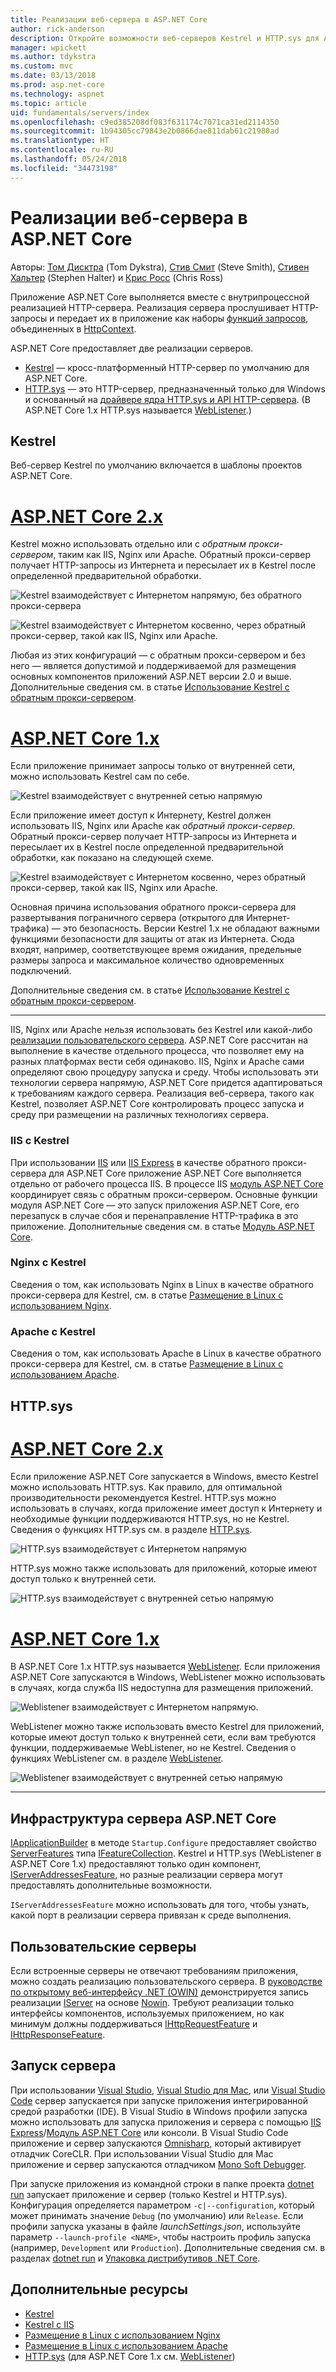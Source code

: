 ```yaml
---
title: Реализации веб-сервера в ASP.NET Core
author: rick-anderson
description: Откройте возможности веб-серверов Kestrel и HTTP.sys для ASP.NET Core. Рекомендации по выбору сервера и сведения о сценариях использования обратного прокси-сервера.
manager: wpickett
ms.author: tdykstra
ms.custom: mvc
ms.date: 03/13/2018
ms.prod: asp.net-core
ms.technology: aspnet
ms.topic: article
uid: fundamentals/servers/index
ms.openlocfilehash: c9ed385208df083f631174c7071ca31ed2114350
ms.sourcegitcommit: 1b94305cc79843e2b0866dae811dab61c21980ad
ms.translationtype: HT
ms.contentlocale: ru-RU
ms.lasthandoff: 05/24/2018
ms.locfileid: "34473198"
---
```

# <a name="web-server-implementations-in-aspnet-core"></a>Реализации веб-сервера в ASP.NET Core

Авторы: [Том Дисктра](https://github.com/tdykstra) (Tom Dykstra), [Стив Смит](https://ardalis.com/) (Steve Smith), [Стивен Хальтер](https://twitter.com/halter73) (Stephen Halter) и [Крис Росс](https://github.com/Tratcher) (Chris Ross)

Приложение ASP.NET Core выполняется вместе с внутрипроцессной реализацией HTTP-сервера. Реализация сервера прослушивает HTTP-запросы и передает их в приложение как наборы [функций запросов](xref:fundamentals/request-features), объединенных в [HttpContext](/dotnet/api/system.web.httpcontext).

ASP.NET Core предоставляет две реализации серверов.

* [Kestrel](xref:fundamentals/servers/kestrel) — кросс-платформенный HTTP-сервер по умолчанию для ASP.NET Core.
* [HTTP.sys](xref:fundamentals/servers/httpsys) — это HTTP-сервер, предназначенный только для Windows и основанный на [драйвере ядра HTTP.sys и API HTTP-сервера](https://msdn.microsoft.com/library/windows/desktop/aa364510.aspx). (В ASP.NET Core 1.x HTTP.sys называется [WebListener](xref:fundamentals/servers/weblistener).)

## <a name="kestrel"></a>Kestrel

Веб-сервер Kestrel по умолчанию включается в шаблоны проектов ASP.NET Core.

# <a name="aspnet-core-2xtabaspnetcore2x"></a>[ASP.NET Core 2.x](#tab/aspnetcore2x)

Kestrel можно использовать отдельно или с *обратным прокси-сервером*, таким как IIS, Nginx или Apache. Обратный прокси-сервер получает HTTP-запросы из Интернета и пересылает их в Kestrel после определенной предварительной обработки.

![Kestrel взаимодействует с Интернетом напрямую, без обратного прокси-сервера](kestrel/_static/kestrel-to-internet2.png)

![Kestrel взаимодействует с Интернетом косвенно, через обратный прокси-сервер, такой как IIS, Nginx или Apache.](kestrel/_static/kestrel-to-internet.png)

Любая из этих конфигураций &mdash; с обратным прокси-сервером и без него &mdash; является допустимой и поддерживаемой для размещения основных компонентов приложений ASP.NET версии 2.0 и выше. Дополнительные сведения см. в статье [Использование Kestrel с обратным прокси-сервером](xref:fundamentals/servers/kestrel#when-to-use-kestrel-with-a-reverse-proxy).

# <a name="aspnet-core-1xtabaspnetcore1x"></a>[ASP.NET Core 1.x](#tab/aspnetcore1x)

Если приложение принимает запросы только от внутренней сети, можно использовать Kestrel сам по себе.

![Kestrel взаимодействует с внутренней сетью напрямую](kestrel/_static/kestrel-to-internal.png)

Если приложение имеет доступ к Интернету, Kestrel должен использовать IIS, Nginx или Apache как *обратный прокси-сервер*. Обратный прокси-сервер получает HTTP-запросы из Интернета и пересылает их в Kestrel после определенной предварительной обработки, как показано на следующей схеме.

![Kestrel взаимодействует с Интернетом косвенно, через обратный прокси-сервер, такой как IIS, Nginx или Apache.](kestrel/_static/kestrel-to-internet.png)

Основная причина использования обратного прокси-сервера для развертывания пограничного сервера (открытого для Интернет-трафика) — это безопасность. Версии Kestrel 1.x не обладают важными функциями безопасности для защиты от атак из Интернета. Сюда входят, например, соответствующее время ожидания, предельные размеры запроса и максимальное количество одновременных подключений.

Дополнительные сведения см. в статье [Использование Kestrel с обратным прокси-сервером](xref:fundamentals/servers/kestrel#when-to-use-kestrel-with-a-reverse-proxy).

---

IIS, Nginx или Apache нельзя использовать без Kestrel или какой-либо [реализации пользовательского сервера](#custom-servers). ASP.NET Core рассчитан на выполнение в качестве отдельного процесса, что позволяет ему на разных платформах вести себя одинаково. IIS, Nginx и Apache сами определяют свою процедуру запуска и среду. Чтобы использовать эти технологии сервера напрямую, ASP.NET Core придется адаптироваться к требованиям каждого сервера. Реализация веб-сервера, такого как Kestrel, позволяет ASP.NET Core контролировать процесс запуска и среду при размещении на различных технологиях сервера.

### <a name="iis-with-kestrel"></a>IIS с Kestrel

При использовании [IIS](/iis/get-started/introduction-to-iis/introduction-to-iis-architecture) или [IIS Express](/iis/extensions/introduction-to-iis-express/iis-express-overview) в качестве обратного прокси-сервера для ASP.NET Core приложение ASP.NET Core выполняется отдельно от рабочего процесса IIS. В процессе IIS [модуль ASP.NET Core](xref:fundamentals/servers/aspnet-core-module) координирует связь с обратным прокси-сервером. Основные функции модуля ASP.NET Core — это запуск приложения ASP.NET Core, его перезапуск в случае сбоя и перенаправление HTTP-трафика в это приложение. Дополнительные сведения см. в статье [Модуль ASP.NET Core](xref:fundamentals/servers/aspnet-core-module). 

### <a name="nginx-with-kestrel"></a>Nginx с Kestrel

Сведения о том, как использовать Nginx в Linux в качестве обратного прокси-сервера для Kestrel, см. в статье [Размещение в Linux с использованием Nginx](xref:host-and-deploy/linux-nginx).

### <a name="apache-with-kestrel"></a>Apache с Kestrel

Сведения о том, как использовать Apache в Linux в качестве обратного прокси-сервера для Kestrel, см. в статье [Размещение в Linux с использованием Apache](xref:host-and-deploy/linux-apache).

## <a name="httpsys"></a>HTTP.sys

# <a name="aspnet-core-2xtabaspnetcore2x"></a>[ASP.NET Core 2.x](#tab/aspnetcore2x)

Если приложение ASP.NET Core запускается в Windows, вместо Kestrel можно использовать HTTP.sys. Как правило, для оптимальной производительности рекомендуется Kestrel. HTTP.sys можно использовать в случаях, когда приложение имеет доступ к Интернету и необходимые функции поддерживаются HTTP.sys, но не Kestrel. Сведения о функциях HTTP.sys см. в разделе [HTTP.sys](xref:fundamentals/servers/httpsys).

![HTTP.sys взаимодействует с Интернетом напрямую](httpsys/_static/httpsys-to-internet.png)

HTTP.sys можно также использовать для приложений, которые имеют доступ только к внутренней сети. 

![HTTP.sys взаимодействует с внутренней сетью напрямую](httpsys/_static/httpsys-to-internal.png)

# <a name="aspnet-core-1xtabaspnetcore1x"></a>[ASP.NET Core 1.x](#tab/aspnetcore1x)

В ASP.NET Core 1.x HTTP.sys называется [WebListener](xref:fundamentals/servers/weblistener). Если приложения ASP.NET Core запускаются в Windows, WebListener можно использовать в случаях, когда служба IIS недоступна для размещения приложений.

![Weblistener взаимодействует с Интернетом напрямую.](weblistener/_static/weblistener-to-internet.png)

WebListener можно также использовать вместо Kestrel для приложений, которые имеют доступ только к внутренней сети, если вам требуются функции, поддерживаемые WebListener, но не Kestrel. Сведения о функциях WebListener см. в разделе [WebListener](xref:fundamentals/servers/weblistener).

![Weblistener взаимодействует с внутренней сетью напрямую](weblistener/_static/weblistener-to-internal.png)

---

## <a name="aspnet-core-server-infrastructure"></a>Инфраструктура сервера ASP.NET Core

[IApplicationBuilder](/dotnet/api/microsoft.aspnetcore.builder.iapplicationbuilder) в методе `Startup.Configure` предоставляет свойство [ServerFeatures](/dotnet/api/microsoft.aspnetcore.builder.iapplicationbuilder.serverfeatures) типа [IFeatureCollection](/dotnet/api/microsoft.aspnetcore.http.features.ifeaturecollection). Kestrel и HTTP.sys (WebListener в ASP.NET Core 1.x) предоставляют только один компонент, [IServerAddressesFeature](/dotnet/api/microsoft.aspnetcore.hosting.server.features.iserveraddressesfeature), но разные реализации сервера могут предоставлять дополнительные возможности.

`IServerAddressesFeature` можно использовать для того, чтобы узнать, какой порт в реализации сервера привязан к среде выполнения.

## <a name="custom-servers"></a>Пользовательские серверы

Если встроенные серверы не отвечают требованиям приложения, можно создать реализацию пользовательского сервера. В [руководстве по открытому веб-интерфейсу .NET (OWIN)](xref:fundamentals/owin) демонстрируется запись реализации [IServer](/dotnet/api/microsoft.aspnetcore.hosting.server.iserver) на основе [Nowin](https://github.com/Bobris/Nowin). Требуют реализации только интерфейсы компонентов, используемых приложением, но как минимум должны поддерживаться [IHttpRequestFeature](/dotnet/api/microsoft.aspnetcore.http.features.ihttprequestfeature) и [IHttpResponseFeature](/dotnet/api/microsoft.aspnetcore.http.features.ihttpresponsefeature).

## <a name="server-startup"></a>Запуск сервера

При использовании [Visual Studio](https://www.visualstudio.com/vs/), [Visual Studio для Mac](https://www.visualstudio.com/vs/mac/), или [Visual Studio Code](https://code.visualstudio.com/) сервер запускается при запуске приложения интегрированной средой разработки (IDE). В Visual Studio в Windows профили запуска можно использовать для запуска приложения и сервера с помощью [IIS Express](/iis/extensions/introduction-to-iis-express/iis-express-overview)/[Модуль ASP.NET Core](xref:fundamentals/servers/aspnet-core-module) или консоли. В Visual Studio Code приложение и сервер запускаются [Omnisharp](https://github.com/OmniSharp/omnisharp-vscode), который активирует отладчик CoreCLR. При использовании Visual Studio для Mac приложение и сервер запускаются отладчиком [Mono Soft Debugger](http://www.mono-project.com/docs/advanced/runtime/docs/soft-debugger/).

При запуске приложения из командной строки в папке проекта [dotnet run](/dotnet/core/tools/dotnet-run) запускает приложение и сервер (только Kestrel и HTTP.sys). Конфигурация определяется параметром `-c|--configuration`, который может принимать значение `Debug` (по умолчанию) или `Release`. Если профили запуска указаны в файле *launchSettings.json*, используйте параметр `--launch-profile <NAME>`, чтобы настроить профиль запуска (например, `Development` или `Production`). Дополнительные сведения см. в разделах [dotnet run](/dotnet/core/tools/dotnet-run) и [Упаковка дистрибутивов .NET Core](/dotnet/core/build/distribution-packaging).

## <a name="additional-resources"></a>Дополнительные ресурсы

* [Kestrel](xref:fundamentals/servers/kestrel)
* [Kestrel с IIS](xref:fundamentals/servers/aspnet-core-module)
* [Размещение в Linux с использованием Nginx](xref:host-and-deploy/linux-nginx)
* [Размещение в Linux с использованием Apache](xref:host-and-deploy/linux-apache)
* [HTTP.sys](xref:fundamentals/servers/httpsys) (для ASP.NET Core 1.x см. [WebListener](xref:fundamentals/servers/weblistener))
